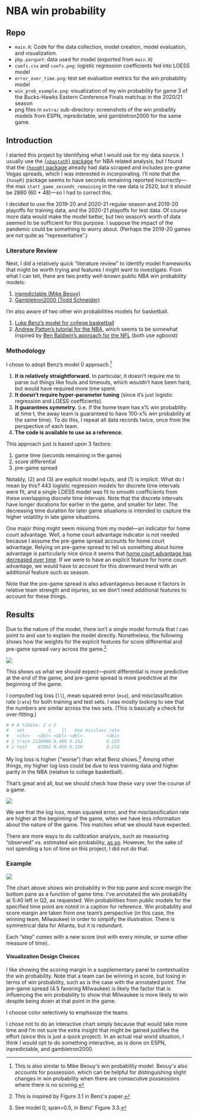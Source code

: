 # NBA win probability

## Repo

- `main.R`: Code for the data collection, model creation, model evaluation, and visualization.
- `pbp.parquet`: data used for model (exported from `main.R`)
- `coefs.csv` and `coefs.png`: logistic regression coefficients fed into LOESS model
- `error_over_time.png`: test set evaluation metrics for the win probability model
- `win_prob_example.png`: visualization of my win probability for game 3 of the Bucks-Hawks Eastern Conference Finals matchup in the 2020/21 season
- png files in `extra/` sub-directory: screenshots of the win probaility models from ESPN, inpredictable, and gambletron2000 for the same game.

## Introduction

I started this project by identifying what I would use for my data source. I usually
use the [`{nbastatR}` package](https://github.com/abresler/nbastatR) for
NBA related analysis, but I found that the [`{hoopR}`
package](https://github.com/saiemgilani/hoopR) already had data scraped
and includes pre-grame Vegas spreads, which I was interested in
incorporating. I’ll note that the `{hoopR}` package seems to have
seconds remaining reported incorrectly—the max
`start_game_seconds_remaining` in the raw data is 2520, but it should be
2880 (60 \* 48)—so I had to correct this.

I decided to use the 2019-20 and 2020-21 regular season and 2019-20
playoffs for training data, and the 2020-21 playoffs for test data. Of
course more data would make the model better, but two season’s worth of
data seemed to be sufficient for this purpose. I suppose the impact of
the pandemic could be something to worry about. (Perhaps the 2019-20
games are not quite as “representative”.)

### Literature Review

Next, I did a relatively quick “literature review” to identify model
frameworks that might be worth trying and features I might want to
investigate. From what I can tell, there are two pretty well-known
public NBA win probability models:

1.  [inpredictable (Mike
    Beouy)](https://www.inpredictable.com/2015/02/updated-nba-win-probability-calculator.html)
2.  [Gambletron2000 (Todd
    Schneider)](https://www.gambletron2000.com/about)

I’m also aware of two other win probabilities models for basketball.

1.  [Luke Benz’s model for college
    basketball](https://github.com/lbenz730/Senior-Thesis/blob/master/luke_benz_senior_thesis.pdf)
2.  [Andrew Patton’s tutorial for the
    NBA](https://github.com/anpatton/basic-nba-tutorials/blob/main/win_probability/make_win_probability_model.md),
    which seems to be somewhat inspired by [Ben Baldwin’s approach for
    the
    NFL](https://www.opensourcefootball.com/posts/2020-09-28-nflfastr-ep-wp-and-cp-models/)
    (both use xgboost)

### Methodology

I chose to adopt Benz’s model 0 approach.[^1]

[^1]: This is also similar to Mike Beouy's win probability model. Beouy's also accounts for possession, which can be helpful for distinguishing slight changes in win probability when there are consecutive possessions where there is no scoring.

1.  **It is relatively straightforward.** In particular, it doesn’t
    require me to parse out things like fouls and timeouts, which
    wouldn’t have been hard, but would have required more time spent.
2.  **It doesn’t require hyper-parameter tuning** (since it’s just
    logistic regression and LOESS coefficients).
3.  **It guarantees symmetry.** (i.e. If the home team has x% win
    probability at time t, the away team is guaranteed to have 100-x%
    win probability at the same time). To do this, I repeat all data
    records twice, once from the perspective of each team.
4.  **The code is available to use as a reference.**

This approach just is based upon 3 factors:

1.  game time (seconds remaining in the game)
2.  score differential
3.  pre-game spread

Notably, (2) and (3) are explicit model inputs, and (1) is implicit.
What do I mean by this? 443 logistic regression models for discrete time
intervals were fit, and a single LOESS model was fit to smooth
coefficients from these overlapping discrete time intervals. Note that
the discrete intervals have longer durations for earlier in the game,
and smaller for later. The decreasing time duration for later game
situations is intended to capture the higher volatility in late game
situations.

One major thing might seem missing from my model—an indicator for home
court advantage. Well, a home court advantage indicator is not needed
because I assume the pre-game spread accounts for home court advantage.
Relying on pre-game spread to tell us something about home advantage is
particularly nice since it seems that [home court advantage has
decreased over
time](https://www.theringer.com/2021/6/1/22462636/what-happened-to-home-court-advantage).
If we were to have an explicit feature for home court advantage, we
would have to account for this downward trend with an additional feature
such as season.

Note that the pre-game spread is also advantageous because it factors in
relative team strength and injuries, so we don’t need additional
features to account for these things.

## Results

Due to the nature of the model, there isn’t a single model formula that
I can point to and use to explain the model directly. Nonetheless, the following shows how the weights for
the explicit features for score differential and pre-game spread vary
across the game.[^2]

[^2]: This is inspired by Figure 3.1 in Benz's paper.

![](coefs.png)

This shows us what we should expect—point differential is more
predictive at the end of the game, and pre-game spread is more
predictive at the beginning of the game.

I computed log loss (`ll`), mean squared error (`mse`), and
misclassification rate (`rate`) for both training and test sets. I was
mostly looking to see that the numbers are similar across the two sets.
(This is basically a check for over-fitting.)

``` r
# # A tibble: 2 x 5
#   set         n    ll   mse misclass_rate
#   <chr>   <dbl> <dbl> <dbl>         <dbl>
# 1 train 2228960 0.460 0.152         0.229
# 2 test    82882 0.456 0.150         0.216
```

My log loss is higher (“worse”) than what Benz shows.[^3] Among other
things, my higher log loss could be due to less training data and higher
parity in the NBA (relative to college basketball).

[^3]: See model 0, span=0.5, in Benz' Figure 3.3.

That’s great and all, but we should check how these vary over the course
of a game.

![](error_over_time.png)

We see that the log loss, mean squared error, and the misclassification
rate are higher at the beginning of the game, when we have less
information about the nature of the game. This matches what we should
have expected.

There are more ways to do calibration analysis, such as measuring
“observed” vs. estimated win probability, [as
so](https://statsbylopez.files.wordpress.com/2017/03/locknett.png?w=569&h=563).
However, for the sake of not spending a ton of time on this project, I did not do that.

### Example

![](win_prob_example.png)

The chart above shows win probability in the top pane and score margin
the bottom pane as a function of game time. I’ve annotated the win
probability at 5:40 left in Q2, as requested. Win probabilities from
public models for the specified time point are noted in a caption for
reference. Win probability and score margin are taken from one team’s
perspective (in this case, the winning team, Milwaukee) in order to
simplify the illustration. There is symmetrical data for Atlanta, but it
is redundant.

Each “step” comes with a new score (not with every minute, or some other
measure of time).

#### Visualization Design Choices

I like showing the scoring margin in a supplementary panel to
contextualize the win probability. Note that a team can be winning in
score, but losing in terms of win probability, such as is the case with
the annotated point. The pre-game spread (4.5 favoring Milwaukee) is
likely the factor that is influencing the win probability to show that
Milwaukee is more likely to win despite being down at that point in the
game.

I choose color selectively to emphasize the teams.

I chose not to do an interactive chart simply because that would take
more time and I’m not sure the extra insight that might be gained
justifies the effort (since this is just a quick project). In an actual real
world situation, I think I would opt to do something interactive, as is
done on ESPN, inpredictable, and gambletron2000.

